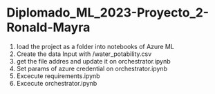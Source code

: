 # Diplomado_ML_2023-Proyecto_2-Ronald-Mayra

1. load the project as a folder into notebooks of Azure ML
2. Create the data Input with /water_potability.csv
3. get the file addres and update it on orchestrator.ipynb
4. Set params of azure credential on orchestrator.ipynb
5. Excecute requirements.ipynb
6. Excecute orchestrator.ipynb